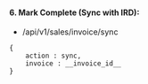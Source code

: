 
#### 6. Mark Complete (Sync with IRD):
- /api/v1/sales/invoice/sync
```
{
    action : sync,
    invoice : __invoice_id__
}
```